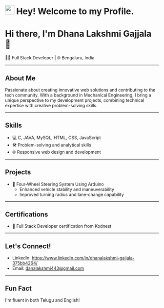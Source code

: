# <h1><img src="https://emojis.slackmojis.com/emojis/images/1531849430/4246/blob-sunglasses.gif?1531849430" width="30"/> Hey! Welcome to my Profile.</h1>


# Hi there, I'm Dhana Lakshmi Gajjala 👋

👩‍💻 Full Stack Developer | 🌐 Bengaluru, India

---



## About Me
Passionate about creating innovative web solutions and contributing to the tech community. With a background in Mechanical Engineering, I bring a unique perspective to my development projects, combining technical expertise with creative problem-solving skills.

---

## Skills
- 💻 C, JAVA, MySQL, HTML, CSS, JavaScript
- 🛠️ Problem-solving and analytical skills
- 🌐 Responsive web design and development

---

## Projects
- 🚀 Four-Wheel Steering System Using Arduino
  - Enhanced vehicle stability and maneuverability
  - Improved turning radius and lane-change capability

---

## Certifications
- 📜 Full Stack Developer certification from Kodnest

---

## Let's Connect!
- LinkedIn: https://www.linkedin.com/in/dhanalakshmi-gajjala-375bb4264/
- Email: danalakshmi443@gmail.com

---

## Fun Fact
I'm fluent in both Telugu and English!

